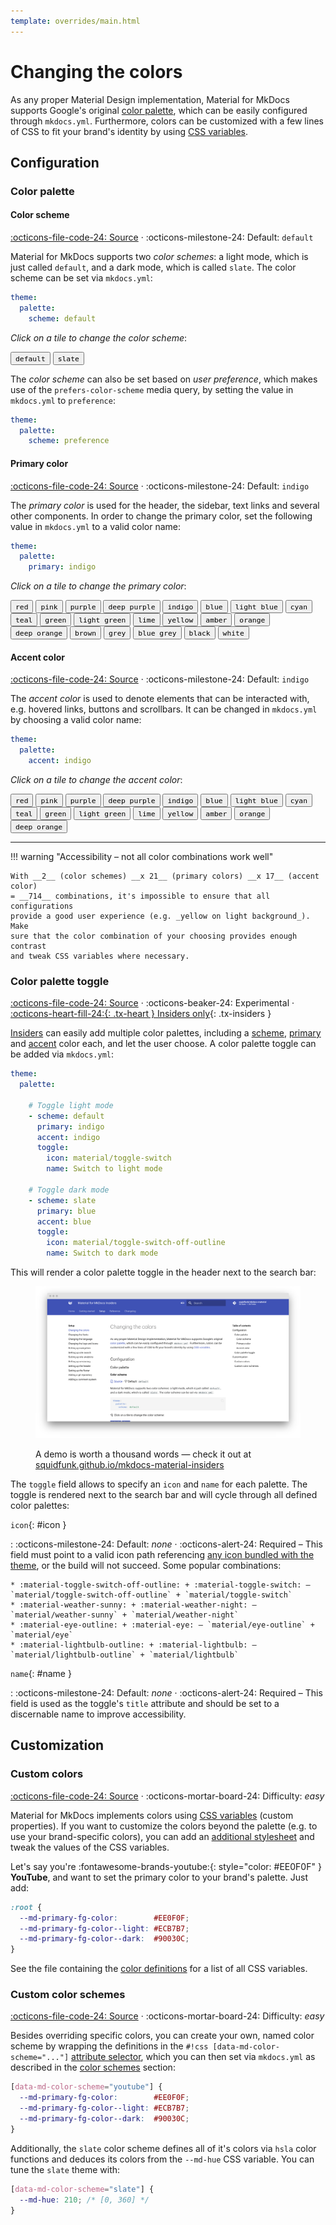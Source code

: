```yaml
---
template: overrides/main.html
---
```


# Changing the colors

As any proper Material Design implementation, Material for MkDocs supports
Google's original [color palette][1], which can be easily configured through 
`mkdocs.yml`. Furthermore, colors can be customized with a few lines of CSS to
fit your brand's identity by using [CSS variables][2].

  [1]: http://www.materialui.co/colors
  [2]: #custom-colors

## Configuration

### Color palette

#### Color scheme

[:octicons-file-code-24: Source][3] · :octicons-milestone-24: Default: `default`

Material for MkDocs supports two _color schemes_: a light mode, which is just
called `default`, and a dark mode, which is called `slate`. The color scheme
can be set via `mkdocs.yml`:

``` yaml
theme:
  palette:
    scheme: default
```

_Click on a tile to change the color scheme_:

<div class="tx-switch">
  <button data-md-color-scheme="default"><code>default</code></button>
  <button data-md-color-scheme="slate"><code>slate</code></button>
</div>

<script>
  var buttons = document.querySelectorAll("button[data-md-color-scheme]")
  buttons.forEach(function(button) {
    button.addEventListener("click", function() {
      var attr = this.getAttribute("data-md-color-scheme")
      document.body.setAttribute("data-md-color-scheme", attr)
      var name = document.querySelector("#__code_0 code span:nth-child(7)")
      name.textContent = attr
    })
  })
</script>

The _color scheme_ can also be set based on _user preference_, which makes use
of the `prefers-color-scheme` media query, by setting the value in `mkdocs.yml`
to `preference`:

``` yaml
theme:
  palette:
    scheme: preference
```

  [3]: https://github.com/squidfunk/mkdocs-material/blob/master/src/assets/stylesheets/palette/_scheme.scss

#### Primary color

[:octicons-file-code-24: Source][4] · :octicons-milestone-24: Default: `indigo`

The _primary color_ is used for the header, the sidebar, text links and several
other components. In order to change the primary color, set the following value
in `mkdocs.yml` to a valid color name:

``` yaml
theme:
  palette:
    primary: indigo
```

_Click on a tile to change the primary color_:

<div class="tx-switch">
  <button data-md-color-primary="red"><code>red</code></button>
  <button data-md-color-primary="pink"><code>pink</code></button>
  <button data-md-color-primary="purple"><code>purple</code></button>
  <button data-md-color-primary="deep-purple"><code>deep purple</code></button>
  <button data-md-color-primary="indigo"><code>indigo</code></button>
  <button data-md-color-primary="blue"><code>blue</code></button>
  <button data-md-color-primary="light-blue"><code>light blue</code></button>
  <button data-md-color-primary="cyan"><code>cyan</code></button>
  <button data-md-color-primary="teal"><code>teal</code></button>
  <button data-md-color-primary="green"><code>green</code></button>
  <button data-md-color-primary="light-green"><code>light green</code></button>
  <button data-md-color-primary="lime"><code>lime</code></button>
  <button data-md-color-primary="yellow"><code>yellow</code></button>
  <button data-md-color-primary="amber"><code>amber</code></button>
  <button data-md-color-primary="orange"><code>orange</code></button>
  <button data-md-color-primary="deep-orange"><code>deep orange</code></button>
  <button data-md-color-primary="brown"><code>brown</code></button>
  <button data-md-color-primary="grey"><code>grey</code></button>
  <button data-md-color-primary="blue-grey"><code>blue grey</code></button>
  <button data-md-color-primary="black"><code>black</code></button>
  <button data-md-color-primary="white"><code>white</code></button>
</div>

<script>
  var buttons = document.querySelectorAll("button[data-md-color-primary]")
  buttons.forEach(function(button) {
    button.addEventListener("click", function() {
      var attr = this.getAttribute("data-md-color-primary")
      document.body.setAttribute("data-md-color-primary", attr)
      var name = document.querySelector("#__code_2 code span:nth-child(7)")
      name.textContent = attr.replace("-", " ")
    })
  })
</script>

  [4]: https://github.com/squidfunk/mkdocs-material/blob/master/src/assets/stylesheets/palette/_primary.scss

#### Accent color

[:octicons-file-code-24: Source][5] · :octicons-milestone-24: Default: `indigo`

The _accent color_ is used to denote elements that can be interacted with, e.g.
hovered links, buttons and scrollbars. It can be changed in `mkdocs.yml` by
choosing a valid color name:

``` yaml
theme:
  palette:
    accent: indigo
```

_Click on a tile to change the accent color_:

<style>
  .md-typeset button[data-md-color-accent] > code {
    background-color: var(--md-code-bg-color);
    color: var(--md-accent-fg-color);
  }
</style>

<div class="tx-switch">
  <button data-md-color-accent="red"><code>red</code></button>
  <button data-md-color-accent="pink"><code>pink</code></button>
  <button data-md-color-accent="purple"><code>purple</code></button>
  <button data-md-color-accent="deep-purple"><code>deep purple</code></button>
  <button data-md-color-accent="indigo"><code>indigo</code></button>
  <button data-md-color-accent="blue"><code>blue</code></button>
  <button data-md-color-accent="light-blue"><code>light blue</code></button>
  <button data-md-color-accent="cyan"><code>cyan</code></button>
  <button data-md-color-accent="teal"><code>teal</code></button>
  <button data-md-color-accent="green"><code>green</code></button>
  <button data-md-color-accent="light-green"><code>light green</code></button>
  <button data-md-color-accent="lime"><code>lime</code></button>
  <button data-md-color-accent="yellow"><code>yellow</code></button>
  <button data-md-color-accent="amber"><code>amber</code></button>
  <button data-md-color-accent="orange"><code>orange</code></button>
  <button data-md-color-accent="deep-orange"><code>deep orange</code></button>
</div>

<script>
  var buttons = document.querySelectorAll("button[data-md-color-accent]")
  buttons.forEach(function(button) {
    button.addEventListener("click", function() {
      var attr = this.getAttribute("data-md-color-accent")
      document.body.setAttribute("data-md-color-accent", attr)
      var name = document.querySelector("#__code_3 code span:nth-child(7)")
      name.textContent = attr.replace("-", " ")
    })
  })
</script>

  [5]: https://github.com/squidfunk/mkdocs-material/blob/master/src/assets/stylesheets/palette/_accent.scss

---

!!! warning "Accessibility – not all color combinations work well"

    With __2__ (color schemes) __x 21__ (primary colors) __x 17__ (accent color)
    = __714__ combinations, it's impossible to ensure that all configurations
    provide a good user experience (e.g. _yellow on light background_). Make
    sure that the color combination of your choosing provides enough contrast
    and tweak CSS variables where necessary.

### Color palette toggle

[:octicons-file-code-24: Source][6] ·
:octicons-beaker-24: Experimental ·
[:octicons-heart-fill-24:{: .tx-heart } Insiders only][6]{: .tx-insiders }

[Insiders][6] can easily add multiple color palettes, including a [scheme][8],
[primary][9] and [accent][10] color each, and let the user choose. A color
palette toggle can be added via `mkdocs.yml`:

``` yaml
theme:
  palette:

    # Toggle light mode
    - scheme: default
      primary: indigo
      accent: indigo
      toggle:
        icon: material/toggle-switch
        name: Switch to light mode

    # Toggle dark mode
    - scheme: slate
      primary: blue
      accent: blue
      toggle:
        icon: material/toggle-switch-off-outline
        name: Switch to dark mode
```

This will render a color palette toggle in the header next to the search bar:

<figure markdown="1">

[![Color palette toggle][11]][11]

  <figcaption markdown="1">

A demo is worth a thousand words — check it out at
[squidfunk.github.io/mkdocs-material-insiders][7]

  </figcaption>
</figure>

The `toggle` field allows to specify an `icon` and `name` for each palette. The
toggle is rendered next to the search bar and will cycle through all defined
color palettes:

`icon`{: #icon }

:   :octicons-milestone-24: Default: _none_ · :octicons-alert-24: Required –
    This field must point to a valid icon path referencing [any icon bundled
    with the theme][12], or the build will not succeed. Some popular
    combinations:

    * :material-toggle-switch-off-outline: + :material-toggle-switch: – `material/toggle-switch-off-outline` + `material/toggle-switch`
    * :material-weather-sunny: + :material-weather-night: – `material/weather-sunny` + `material/weather-night`
    * :material-eye-outline: + :material-eye: – `material/eye-outline` + `material/eye`
    * :material-lightbulb-outline: + :material-lightbulb: – `material/lightbulb-outline` + `material/lightbulb`

`name`{: #name }

:   :octicons-milestone-24: Default: _none_ · :octicons-alert-24: Required –
    This field is used as the toggle's `title` attribute and should be set to a
    discernable name to improve accessibility.

  [6]: ../insiders.md
  [7]: https://squidfunk.github.io/mkdocs-material-insiders/setup/changing-the-colors
  [8]: #color-scheme
  [9]: #primary-color
  [10]: #accent-color
  [11]: ../assets/screenshots/color-palette-toggle.png
  [12]: https://github.com/squidfunk/mkdocs-material/tree/master/material/.icons

## Customization

### Custom colors

[:octicons-file-code-24: Source][13] ·
:octicons-mortar-board-24: Difficulty: _easy_

Material for MkDocs implements colors using [CSS variables][14] (custom
properties). If you want to customize the colors beyond the palette (e.g. to
use your brand-specific colors), you can add an [additional stylesheet][15] and
tweak the values of the CSS variables.

Let's say you're :fontawesome-brands-youtube:{: style="color: #EE0F0F" }
__YouTube__, and want to set the primary color to your brand's palette. Just
add:

``` css
:root {
  --md-primary-fg-color:        #EE0F0F;
  --md-primary-fg-color--light: #ECB7B7;
  --md-primary-fg-color--dark:  #90030C;
}
```

See the file containing the [color definitions][13] for a list of all CSS
variables.

  [13]: https://github.com/squidfunk/mkdocs-material/blob/master/src/assets/stylesheets/main/_colors.scss
  [14]: https://developer.mozilla.org/en-US/docs/Web/CSS/Using_CSS_custom_properties
  [15]: ../customization.md#additional-css


### Custom color schemes

[:octicons-file-code-24: Source][13] ·
:octicons-mortar-board-24: Difficulty: _easy_

Besides overriding specific colors, you can create your own, named color scheme
by wrapping the definitions in the `#!css [data-md-color-scheme="..."]`
[attribute selector][16], which you can then set via `mkdocs.yml` as described
in the [color schemes][8] section:

``` css
[data-md-color-scheme="youtube"] {
  --md-primary-fg-color:        #EE0F0F;
  --md-primary-fg-color--light: #ECB7B7;
  --md-primary-fg-color--dark:  #90030C;
}
```

Additionally, the `slate` color scheme defines all of it's colors via `hsla`
color functions and deduces its colors from the `--md-hue` CSS variable. You
can tune the `slate` theme with:

``` css
[data-md-color-scheme="slate"] {
  --md-hue: 210; /* [0, 360] */
}
```

  [16]: https://www.w3.org/TR/selectors-4/#attribute-selectors
